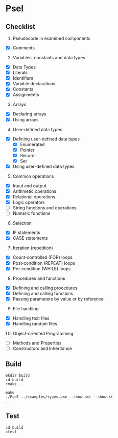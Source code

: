 # PseI

## Checklist
1. Pseudocode in examined components
  - [x] Comments
2. Variables, constants and data types
  - [x] Data Types
  - [x] Literals
  - [x] Identifiers
  - [x] Variable declarations
  - [x] Constants
  - [x] Assignments
3. Arrays
  - [x] Declaring arrays
  - [x] Using arrays
4. User-defined data types
  - [x] Defining user-defined data types
    - [x] Enumerated
    - [x] Pointer
    - [x] Record
    - [x] Set
  - [x] Using user-defined data types
5. Common operations
  - [x] Input and output
  - [x] Arithmetic operations
  - [x] Relational operations
  - [x] Logic operators
  - [ ] String functions and operations
  - [ ] Numeric functions
6. Selection
  - [x] IF statements
  - [x] CASE statements
7. Iteration (repetition)
  - [x] Count-controlled (FOR) loops
  - [x] Post-condition (REPEAT) loops
  - [x] Pre-condition (WHILE) loops
8. Procedures and functions
  - [x] Defining and calling procedures
  - [x] Defining and calling functions
  - [x] Passing parameters by value or by reference
9. File handling
  - [x] Handling text files
  - [x] Handling random files
10. Object-oriented Programming
  - [ ] Methods and Properties
  - [ ] Constructors and Inheritance

## Build

```
mkdir build
cd build
cmake ..
```

```
make
./PseI ../examples/types.pse --show-ast --show-st
...
```

## Test
```
cd build
ctest
```
